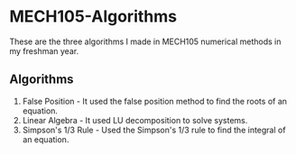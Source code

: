# MECH105-Algorithms
These are the three algorithms I made in MECH105 numerical methods in my freshman year.
## Algorithms
1. False Position - It used the false position method to find the roots of an equation.
3. Linear Algebra - It used LU decomposition to solve systems.
5. Simpson's 1/3 Rule - Used the Simpson's 1/3 rule to find the integral of an equation.
